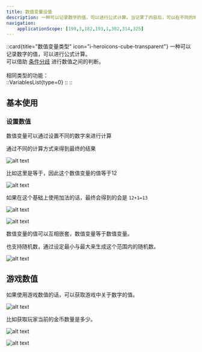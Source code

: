 ```yaml
---
title: 数值变量设值
description: 一种可以记录数字的值，可以进行公式计算。当记录了内容后，可以在不同的地方进行调用。
navigation:
    applicationScope: [199,3,182,193,1,302,314,325]
---
```


::card{title="数值变量类型" icon="i-heroicons-cube-transparent"}
一种可以记录数字的值，可以进行公式计算。<br>
可以借助 [条件分歧](../logic/conditionalbranch) 进行数值之间的判断。<br><br>
相同类型的功能：<br>
  ::VariablesList{type=0}
  ::
::

## 基本使用

### 设置数值

数值变量可以通过设置不同的数字来进行计算

通过不同的计算方式来得到最终的结果

![alt text](https://cdn.gcw.wiki.wiki/gcw/image/zh_hans/commands/gameprogress/numbervariables/image.png)

比如这里是等于，因此这个数值变量的值等于12

![alt text](https://cdn.gcw.wiki.wiki/gcw/image/zh_hans/commands/gameprogress/numbervariables/image-1.png)

如果在这个基础上使用加法的话，最终会得到的会是 `12+1=13`

![alt text](https://cdn.gcw.wiki.wiki/gcw/image/zh_hans/commands/gameprogress/numbervariables/image-2.png)

![alt text](https://cdn.gcw.wiki.wiki/gcw/image/zh_hans/commands/gameprogress/numbervariables/image-3.png)

数值变量的值可以互相嵌套，数值变量等于数值变量。

也支持随机数，通过设定最小与最大来生成这个范围内的随机数。

![alt text](https://cdn.gcw.wiki.wiki/gcw/image/zh_hans/commands/gameprogress/numbervariables/image-4.png)

## 游戏数值

如果使用游戏数值的话，可以获取游戏中关于数字的值。

![alt text](https://cdn.gcw.wiki.wiki/gcw/image/zh_hans/commands/gameprogress/numbervariables/image-5.png)

比如获取玩家当前的金币数量是多少。

![alt text](https://cdn.gcw.wiki.wiki/gcw/image/zh_hans/commands/gameprogress/numbervariables/image-6.png)

![alt text](https://cdn.gcw.wiki.wiki/gcw/image/zh_hans/commands/gameprogress/numbervariables/image-7.png)

